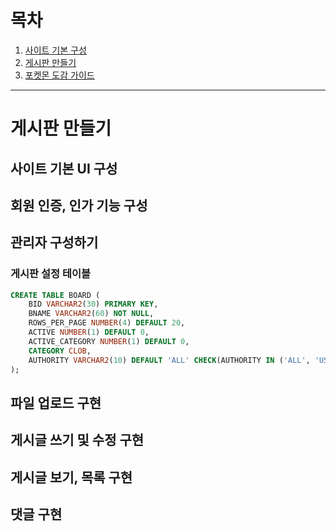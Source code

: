# 목차
1. [사이트 기본 구성](https://github.com/yonggyo1125/project501_13_jsp?tab=readme-ov-file#%EC%B4%88%EA%B8%B0-%EC%84%A4%EC%A0%95)
2. [게시판 만들기](https://github.com/yonggyo1125/project501_13_jsp/tree/board)
3. [포켓몬 도감 가이드](https://github.com/yonggyo1125/project501_13_jsp/tree/pokemon)

--- 

# 게시판 만들기 

## 사이트 기본 UI 구성 

## 회원 인증, 인가 기능 구성 

## 관리자 구성하기 

### 게시판 설정 테이블 

```sql
CREATE TABLE BOARD (
	BID VARCHAR2(30) PRIMARY KEY,
	BNAME VARCHAR2(60) NOT NULL,
	ROWS_PER_PAGE NUMBER(4) DEFAULT 20,
	ACTIVE NUMBER(1) DEFAULT 0,
	ACTIVE_CATEGORY NUMBER(1) DEFAULT 0,
	CATEGORY CLOB,
	AUTHORITY VARCHAR2(10) DEFAULT 'ALL' CHECK(AUTHORITY IN ('ALL', 'USER', 'ADMIN'))
);
```

## 파일 업로드 구현

## 게시글 쓰기 및 수정 구현

## 게시글 보기, 목록 구현

## 댓글 구현 